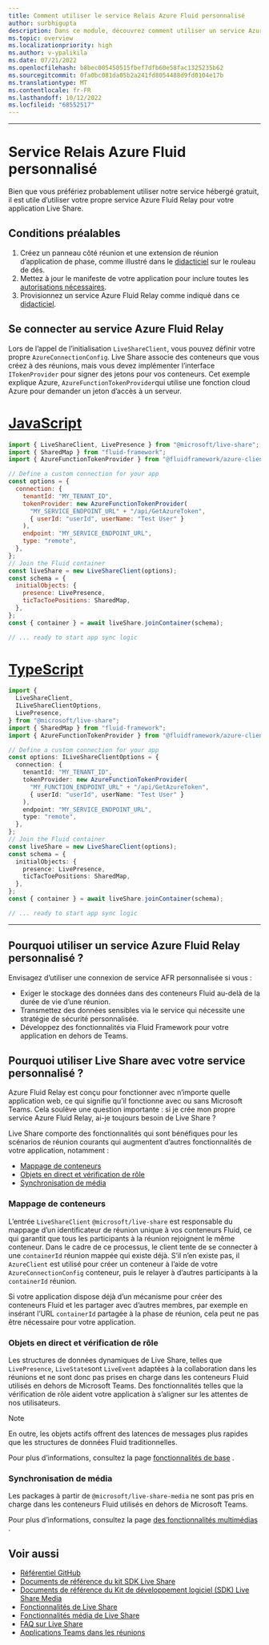 ```yaml
---
title: Comment utiliser le service Relais Azure Fluid personnalisé
author: surbhigupta
description: Dans ce module, découvrez comment utiliser un service Azure Fluid Relay personnalisé avec Live Share.
ms.topic: overview
ms.localizationpriority: high
ms.author: v-ypalikila
ms.date: 07/21/2022
ms.openlocfilehash: b8bec005450515fbef7dfb60e58fac1325235b62
ms.sourcegitcommit: 0fa0bc081da05b2a241fd8054488d9fd0104e17b
ms.translationtype: MT
ms.contentlocale: fr-FR
ms.lasthandoff: 10/12/2022
ms.locfileid: "68552517"
---
```

---

# <a name="custom-azure-fluid-relay-service"></a>Service Relais Azure Fluid personnalisé

Bien que vous préfériez probablement utiliser notre service hébergé gratuit, il est utile d’utiliser votre propre service Azure Fluid Relay pour votre application Live Share.

## <a name="pre-requisites"></a>Conditions préalables

1. Créez un panneau côté réunion et une extension de réunion d’application de phase, comme illustré dans le [didacticiel](../teams-live-share-tutorial.md) sur le rouleau de dés.
2. Mettez à jour le manifeste de votre application pour inclure toutes les [autorisations nécessaires](../teams-live-share-capabilities.md#register-rsc-permissions).
3. Provisionnez un service Azure Fluid Relay comme indiqué dans ce [didacticiel](/azure/azure-fluid-relay/how-tos/provision-fluid-azure-portal).

## <a name="connect-to-azure-fluid-relay-service"></a>Se connecter au service Azure Fluid Relay

Lors de l’appel de l’initialisation `LiveShareClient`, vous pouvez définir votre propre `AzureConnectionConfig`. Live Share associe des conteneurs que vous créez à des réunions, mais vous devez implémenter l’interface `ITokenProvider` pour signer des jetons pour vos conteneurs. Cet exemple explique Azure, `AzureFunctionTokenProvider`qui utilise une fonction cloud Azure pour demander un jeton d’accès à un serveur.

# <a name="javascript"></a>[JavaScript](#tab/javascript)

```javascript
import { LiveShareClient, LivePresence } from "@microsoft/live-share";
import { SharedMap } from "fluid-framework";
import { AzureFunctionTokenProvider } from "@fluidframework/azure-client";

// Define a custom connection for your app
const options = {
  connection: {
    tenantId: "MY_TENANT_ID",
    tokenProvider: new AzureFunctionTokenProvider(
      "MY_SERVICE_ENDPOINT_URL" + "/api/GetAzureToken",
      { userId: "userId", userName: "Test User" }
    ),
    endpoint: "MY_SERVICE_ENDPOINT_URL",
    type: "remote",
  },
};
// Join the Fluid container
const liveShare = new LiveShareClient(options);
const schema = {
  initialObjects: {
    presence: LivePresence,
    ticTacToePositions: SharedMap,
  },
};
const { container } = await liveShare.joinContainer(schema);

// ... ready to start app sync logic
```

# <a name="typescript"></a>[TypeScript](#tab/typescript)

```TypeScript
import {
  LiveShareClient,
  ILiveShareClientOptions,
  LivePresence,
} from "@microsoft/live-share";
import { SharedMap } from "fluid-framework";
import { AzureFunctionTokenProvider } from "@fluidframework/azure-client";

// Define a custom connection for your app
const options: ILiveShareClientOptions = {
  connection: {
    tenantId: "MY_TENANT_ID",
    tokenProvider: new AzureFunctionTokenProvider(
      "MY_FUNCTION_ENDPOINT_URL" + "/api/GetAzureToken",
      { userId: "userId", userName: "Test User" }
    ),
    endpoint: "MY_SERVICE_ENDPOINT_URL",
    type: "remote",
  },
};
// Join the Fluid container
const liveShare = new LiveShareClient(options);
const schema = {
  initialObjects: {
    presence: LivePresence,
    ticTacToePositions: SharedMap,
  },
};
const { container } = await liveShare.joinContainer(schema);

// ... ready to start app sync logic
```

---

## <a name="why-use-a-custom-azure-fluid-relay-service"></a>Pourquoi utiliser un service Azure Fluid Relay personnalisé ?

Envisagez d’utiliser une connexion de service AFR personnalisée si vous :

* Exiger le stockage des données dans des conteneurs Fluid au-delà de la durée de vie d’une réunion.
* Transmettez des données sensibles via le service qui nécessite une stratégie de sécurité personnalisée.
* Développez des fonctionnalités via Fluid Framework pour votre application en dehors de Teams.

## <a name="why-use-live-share-with-your-custom-service"></a>Pourquoi utiliser Live Share avec votre service personnalisé ?

Azure Fluid Relay est conçu pour fonctionner avec n’importe quelle application web, ce qui signifie qu’il fonctionne avec ou sans Microsoft Teams. Cela soulève une question importante : si je crée mon propre service Azure Fluid Relay, ai-je toujours besoin de Live Share ?

Live Share comporte des fonctionnalités qui sont bénéfiques pour les scénarios de réunion courants qui augmentent d’autres fonctionnalités de votre application, notamment :

* [Mappage de conteneurs](#container-mapping)
* [Objets en direct et vérification de rôle](#live-objects-and-role-verification)
* [Synchronisation de média](#media-synchronization)

### <a name="container-mapping"></a>Mappage de conteneurs

L’entrée `LiveShareClient` `@microsoft/live-share` est responsable du mappage d’un identificateur de réunion unique à vos conteneurs Fluid, ce qui garantit que tous les participants à la réunion rejoignent le même conteneur. Dans le cadre de ce processus, le client tente de se connecter à une `containerId` réunion mappée qui existe déjà. S’il n’en existe pas, il `AzureClient` est utilisé pour créer un conteneur à l’aide de votre `AzureConnectionConfig` conteneur, puis le relayer à d’autres participants à la `containerId` réunion.

Si votre application dispose déjà d’un mécanisme pour créer des conteneurs Fluid et les partager avec d’autres membres, par exemple en insérant l’URL `containerId` partagée à la phase de réunion, cela peut ne pas être nécessaire pour votre application.

### <a name="live-objects-and-role-verification"></a>Objets en direct et vérification de rôle

Les structures de données dynamiques de Live Share, telles que `LivePresence`, `LiveState`sont `LiveEvent` adaptées à la collaboration dans les réunions et ne sont donc pas prises en charge dans les conteneurs Fluid utilisés en dehors de Microsoft Teams. Des fonctionnalités telles que la vérification de rôle aident votre application à s’aligner sur les attentes de nos utilisateurs.

> [!NOTE]
> En outre, les objets actifs offrent des latences de messages plus rapides que les structures de données Fluid traditionnelles.

Pour plus d’informations, consultez la page [fonctionnalités de base](../teams-live-share-capabilities.md) .

### <a name="media-synchronization"></a>Synchronisation de média

Les packages à partir de `@microsoft/live-share-media` ne sont pas pris en charge dans les conteneurs Fluid utilisés en dehors de Microsoft Teams.

Pour plus d’informations, consultez la page [des fonctionnalités multimédias](../teams-live-share-media-capabilities.md) .

## <a name="see-also"></a>Voir aussi

* [Référentiel GitHub](https://github.com/microsoft/live-share-sdk)
* [ Documents de référence du kit SDK Live Share](/javascript/api/@microsoft/live-share/)
* [Documents de référence du Kit de développement logiciel (SDK) Live Share Media](/javascript/api/@microsoft/live-share-media/)
* [Fonctionnalités de Live Share](../teams-live-share-capabilities.md)
* [Fonctionnalités média de Live Share](../teams-live-share-media-capabilities.md)
* [FAQ sur Live Share](../teams-live-share-faq.md)
* [Applications Teams dans les réunions](../teams-apps-in-meetings.md)
